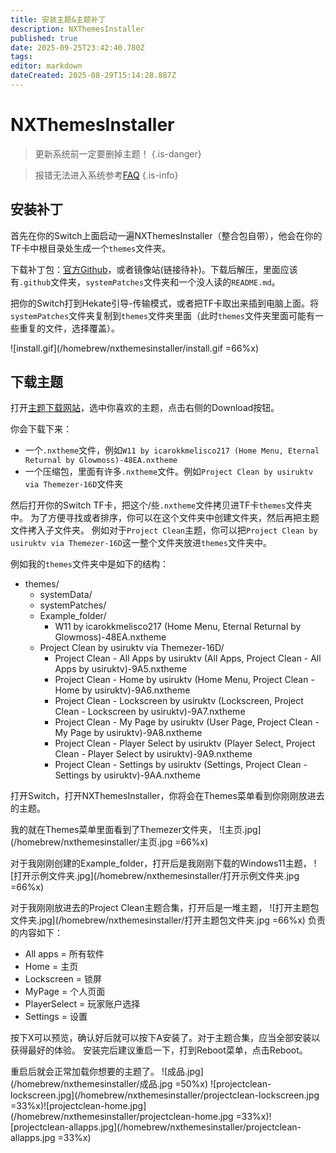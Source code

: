 ```yaml
---
title: 安装主题&主题补丁
description: NXThemesInstaller
published: true
date: 2025-09-25T23:42:40.780Z
tags: 
editor: markdown
dateCreated: 2025-08-29T15:14:28.887Z
---
```


# NXThemesInstaller

> 更新系统前一定要删掉主题！
{.is-danger}

> 报错无法进入系统参考[FAQ](/FAQ)
{.is-info}

## 安装补丁
首先在你的Switch上面启动一遍NXThemesInstaller（整合包自带），他会在你的TF卡中根目录处生成一个`themes`文件夹。

下载补丁包：[官方Github](https://github.com/exelix11/theme-patches/archive/refs/heads/master.zip)，或者镜像站(链接待补)。下载后解压，里面应该有`.github`文件夹，`systemPatches`文件夹和一个没人读的`README.md`。

把你的Switch打到Hekate引导-传输模式，或者把TF卡取出来插到电脑上面。将`systemPatches`文件夹复制到`themes`文件夹里面（此时`themes`文件夹里面可能有一些重复的文件，选择覆盖）。

![install.gif](/homebrew/nxthemesinstaller/install.gif =66%x)

## 下载主题
打开[主题下载网站](https://themezer.net/)，选中你喜欢的主题，点击右侧的Download按钮。

你会下载下来：
- 一个`.nxtheme`文件，例如`W11 by icarokkmelisco217 (Home Menu, Eternal Returnal by Glowmoss)-48EA.nxtheme`
- 一个压缩包，里面有许多`.nxtheme`文件。例如`Project Clean by usiruktv via Themezer-16D`文件夹

然后打开你的Switch TF卡，把这个/些`.nxtheme`文件拷贝进TF卡`themes`文件夹中。
为了方便寻找或者排序，你可以在这个文件夹中创建文件夹，然后再把主题文件拷入子文件夹。
例如对于`Project Clean`主题，你可以把`Project Clean by usiruktv via Themezer-16D`这一整个文件夹放进`themes`文件夹中。

例如我的`themes`文件夹中是如下的结构：

+ themes/
  + systemData/
  + systemPatches/
  + Example_folder/
    + W11 by icarokkmelisco217 (Home Menu, Eternal Returnal by Glowmoss)-48EA.nxtheme
  + Project Clean by usiruktv via Themezer-16D/
  	+ Project Clean - All Apps by usiruktv (All Apps, Project Clean - All Apps by usiruktv)-9A5.nxtheme
    + Project Clean - Home by usiruktv (Home Menu, Project Clean - Home by usiruktv)-9A6.nxtheme
    + Project Clean - Lockscreen by usiruktv (Lockscreen, Project Clean - Lockscreen by usiruktv)-9A7.nxtheme
    + Project Clean - My Page by usiruktv (User Page, Project Clean - My Page by usiruktv)-9A8.nxtheme
    + Project Clean - Player Select by usiruktv (Player Select, Project Clean - Player Select by usiruktv)-9A9.nxtheme
    + Project Clean - Settings by usiruktv (Settings, Project Clean - Settings by usiruktv)-9AA.nxtheme
    

打开Switch，打开NXThemesInstaller，你将会在Themes菜单看到你刚刚放进去的主题。

我的就在Themes菜单里面看到了Themezer文件夹，
![主页.jpg](/homebrew/nxthemesinstaller/主页.jpg =66%x)

对于我刚刚创建的Example_folder，打开后是我刚刚下载的Windows11主题，
![打开示例文件夹.jpg](/homebrew/nxthemesinstaller/打开示例文件夹.jpg =66%x)

对于我刚刚放进去的Project Clean主题合集，打开后是一堆主题，
![打开主题包文件夹.jpg](/homebrew/nxthemesinstaller/打开主题包文件夹.jpg =66%x)
负责的内容如下：

- All apps = 所有软件
- Home = 主页
- Lockscreen = 锁屏
- MyPage = 个人页面
- PlayerSelect = 玩家账户选择
- Settings = 设置

按下X可以预览，确认好后就可以按下A安装了。对于主题合集，应当全部安装以获得最好的体验。
安装完后建议重启一下，打到Reboot菜单，点击Reboot。

重启后就会正常加载你想要的主题了。
![成品.jpg](/homebrew/nxthemesinstaller/成品.jpg =50%x)
![projectclean-lockscreen.jpg](/homebrew/nxthemesinstaller/projectclean-lockscreen.jpg =33%x)![projectclean-home.jpg](/homebrew/nxthemesinstaller/projectclean-home.jpg =33%x)![projectclean-allapps.jpg](/homebrew/nxthemesinstaller/projectclean-allapps.jpg =33%x)

